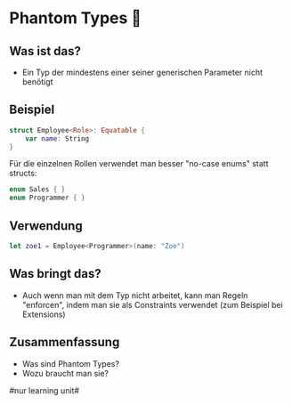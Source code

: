 # Phantom Types 👻

## Was ist das?

- Ein Typ der mindestens einer seiner generischen Parameter nicht benötigt

## Beispiel

```swift
struct Employee<Role>: Equatable {
    var name: String
}
```

Für die einzelnen Rollen verwendet man besser "no-case enums" statt structs:

```swift
enum Sales { }
enum Programmer { }
```

## Verwendung

```swift
let zoe1 = Employee<Programmer>(name: "Zoe")
```

## Was bringt das?

- Auch wenn man mit dem Typ nicht arbeitet, kann man Regeln "enforcen", indem man sie als Constraints verwendet (zum Beispiel bei Extensions)


## Zusammenfassung
- Was sind Phantom Types? 
- Wozu braucht man sie?


#nur learning unit#